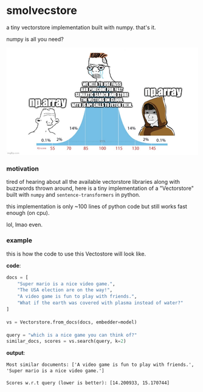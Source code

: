 # smolvecstore

a tiny vectorstore implementation built with numpy.
that's it.

numpy is all you need?

![np.array is the best](meme.jpeg)


### motivation

tired of hearing about all the available vectorstore libraries along with buzzwords thrown around, here is a tiny implementation of a "Vectorstore" built with `numpy` and `sentence-transformers` in python.

this implementation is only ~100 lines of python code but still works fast enough (on cpu).

lol, lmao even.


### example

this is how the code to use this Vectostore will look like.

**code**:

```python
docs = [
    "Super mario is a nice video game.", 
    "The USA election are on the way!",
    "A video game is fun to play with friends.",
    "What if the earth was covered with plasma instead of water?"
]

vs = Vectorstore.from_docs(docs, embedder=model)

query = "which is a nice game you can think of?"
similar_docs, scores = vs.search(query, k=2)
```

**output**:

```
Most similar documents: ['A video game is fun to play with friends.', 'Super mario is a nice video game.']

Scores w.r.t query (lower is better): [14.200933, 15.170744]
```